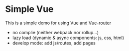 # Simple Vue

This is a simple demo for using [Vue](http://vuejs.org) and [Vue-router](http://router.vuejs.org)

- no complie (neither webpack nor rollup...)
- lazy load (dynamic & async components: js, css, html)
- develop mode: add js/routes, add pages
